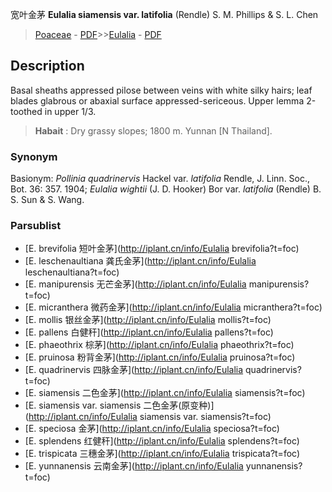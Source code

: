 宽叶金茅 **Eulalia siamensis var. latifolia** (Rendle) S. M. Phillips & S. L. Chen

> [Poaceae](http://iplant.cn/info/Poaceae?t=foc) - [PDF](http://www.iplant.cn/foc/pdf/Poaceae.pdf)>>[Eulalia](http://iplant.cn/info/Eulalia?t=foc) - [PDF](http://www.iplant.cn/foc/pdf/Eulalia.pdf)

## Description

Basal sheaths appressed pilose between veins with white silky hairs; leaf blades glabrous or abaxial surface appressed-sericeous. Upper lemma 2-toothed in upper 1/3.


> **Habait** : 
> Dry grassy slopes; 1800 m. Yunnan [N Thailand].

### Synonym
Basionym: *Pollinia quadrinervis* Hackel var. *latifolia* Rendle, J. Linn. Soc., Bot. 36: 357. 1904; *Eulalia wightii* (J. D. Hooker) Bor var. *latifolia* (Rendle) B. S. Sun & S. Wang.

### Parsublist

* [E.  brevifolia  短叶金茅](http://iplant.cn/info/Eulalia brevifolia?t=foc)
* [E.  leschenaultiana  龚氏金茅](http://iplant.cn/info/Eulalia leschenaultiana?t=foc)
* [E.  manipurensis  无芒金茅](http://iplant.cn/info/Eulalia manipurensis?t=foc)
* [E.  micranthera  微药金茅](http://iplant.cn/info/Eulalia micranthera?t=foc)
* [E.  mollis  银丝金茅](http://iplant.cn/info/Eulalia mollis?t=foc)
* [E.  pallens  白健秆](http://iplant.cn/info/Eulalia pallens?t=foc)
* [E.  phaeothrix  棕茅](http://iplant.cn/info/Eulalia phaeothrix?t=foc)
* [E.  pruinosa  粉背金茅](http://iplant.cn/info/Eulalia pruinosa?t=foc)
* [E.  quadrinervis  四脉金茅](http://iplant.cn/info/Eulalia quadrinervis?t=foc)
* [E.  siamensis  二色金茅](http://iplant.cn/info/Eulalia siamensis?t=foc)
* [E.  siamensis var. siamensis  二色金茅(原变种)](http://iplant.cn/info/Eulalia siamensis var. siamensis?t=foc)
* [E.  speciosa  金茅](http://iplant.cn/info/Eulalia speciosa?t=foc)
* [E.  splendens  红健秆](http://iplant.cn/info/Eulalia splendens?t=foc)
* [E.  trispicata  三穗金茅](http://iplant.cn/info/Eulalia trispicata?t=foc)
* [E.  yunnanensis  云南金茅](http://iplant.cn/info/Eulalia yunnanensis?t=foc)
